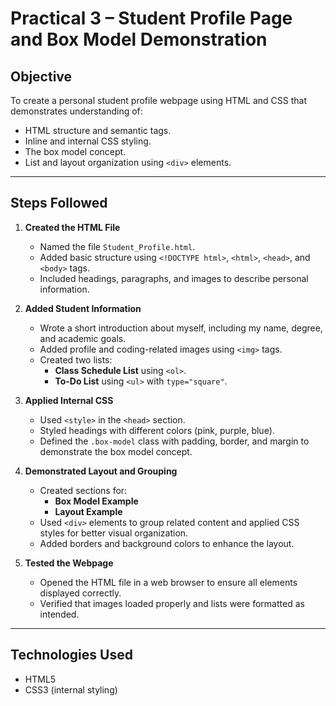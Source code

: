 # Practical 3 – Student Profile Page and Box Model Demonstration

## Objective
To create a personal student profile webpage using HTML and CSS that demonstrates understanding of:
- HTML structure and semantic tags.
- Inline and internal CSS styling.
- The box model concept.
- List and layout organization using `<div>` elements.

---

## Steps Followed

1. **Created the HTML File**
   - Named the file `Student_Profile.html`.
   - Added basic structure using `<!DOCTYPE html>`, `<html>`, `<head>`, and `<body>` tags.
   - Included headings, paragraphs, and images to describe personal information.

2. **Added Student Information**
   - Wrote a short introduction about myself, including my name, degree, and academic goals.
   - Added profile and coding-related images using `<img>` tags.
   - Created two lists:
     - **Class Schedule List** using `<ol>`.
     - **To-Do List** using `<ul>` with `type="square"`.

3. **Applied Internal CSS**
   - Used `<style>` in the `<head>` section.
   - Styled headings with different colors (pink, purple, blue).
   - Defined the `.box-model` class with padding, border, and margin to demonstrate the box model concept.

4. **Demonstrated Layout and Grouping**
   - Created sections for:
     - **Box Model Example**
     - **Layout Example**
    - Used `<div>` elements to group related content and applied CSS styles for better visual organization.
    - Added borders and background colors to enhance the layout.
5. **Tested the Webpage**
    - Opened the HTML file in a web browser to ensure all elements displayed correctly.
    - Verified that images loaded properly and lists were formatted as intended.
---
## Technologies Used
- HTML5
- CSS3 (internal styling)       
